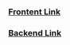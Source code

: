 ### [Frontent Link](https://anjali-assignment-ecommerce.netlify.app/)
### [Backend Link](https://ecommerce-back-gnov.onrender.com/)

